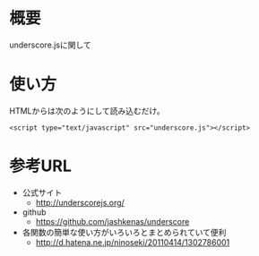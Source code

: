 # 概要
underscore.jsに関して

# 使い方
HTMLからは次のようにして読み込むだけ。
```
<script type="text/javascript" src="underscore.js"></script>
```

# 参考URL
- 公式サイト
  - http://underscorejs.org/
- github
  - https://github.com/jashkenas/underscore
- 各関数の簡単な使い方がいろいろとまとめられていて便利
  - http://d.hatena.ne.jp/ninoseki/20110414/1302786001
